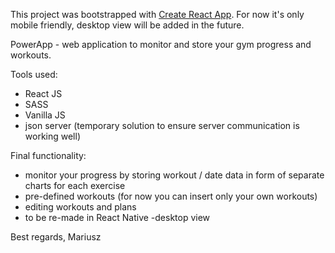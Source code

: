 This project was bootstrapped with [Create React App](https://github.com/facebook/create-react-app).
For now it's only mobile friendly, desktop view will be added in the future.

PowerApp - web application to monitor and store your gym progress and workouts.

Tools used:
- React JS
- SASS
- Vanilla JS
- json server (temporary solution to ensure server communication is working well)

Final functionality:
- monitor your progress by storing workout / date data in form of separate charts for each exercise
- pre-defined workouts (for now you can insert only your own workouts)
- editing workouts and plans
- to be re-made in React Native
-desktop view

Best regards,
Mariusz


